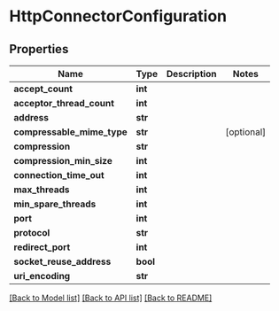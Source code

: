 # HttpConnectorConfiguration

## Properties
Name | Type | Description | Notes
------------ | ------------- | ------------- | -------------
**accept_count** | **int** |  | 
**acceptor_thread_count** | **int** |  | 
**address** | **str** |  | 
**compressable_mime_type** | **str** |  | [optional] 
**compression** | **str** |  | 
**compression_min_size** | **int** |  | 
**connection_time_out** | **int** |  | 
**max_threads** | **int** |  | 
**min_spare_threads** | **int** |  | 
**port** | **int** |  | 
**protocol** | **str** |  | 
**redirect_port** | **int** |  | 
**socket_reuse_address** | **bool** |  | 
**uri_encoding** | **str** |  | 

[[Back to Model list]](../README.md#documentation-for-models) [[Back to API list]](../README.md#documentation-for-api-endpoints) [[Back to README]](../README.md)

